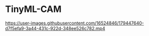 # TinyML-CAM


https://user-images.githubusercontent.com/16524846/179447640-d7f5efa9-3a44-431c-922d-348ee526c782.mp4

